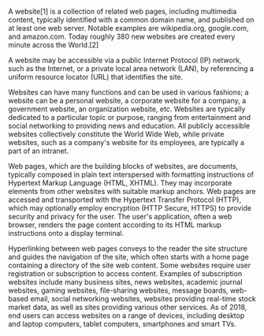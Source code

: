 A website[1] is a collection of related web pages, including multimedia content, typically identified with a common domain name, and published on at least one web server. Notable examples are wikipedia.org, google.com, and amazon.com. Today roughly 380 new websites are created every minute across the World.[2]

A website may be accessible via a public Internet Protocol (IP) network, such as the Internet, or a private local area network (LAN), by referencing a uniform resource locator (URL) that identifies the site.

Websites can have many functions and can be used in various fashions; a website can be a personal website, a corporate website for a company, a government website, an organization website, etc. Websites are typically dedicated to a particular topic or purpose, ranging from entertainment and social networking to providing news and education. All publicly accessible websites collectively constitute the World Wide Web, while private websites, such as a company's website for its employees, are typically a part of an intranet.

Web pages, which are the building blocks of websites, are documents, typically composed in plain text interspersed with formatting instructions of Hypertext Markup Language (HTML, XHTML). They may incorporate elements from other websites with suitable markup anchors. Web pages are accessed and transported with the Hypertext Transfer Protocol (HTTP), which may optionally employ encryption (HTTP Secure, HTTPS) to provide security and privacy for the user. The user's application, often a web browser, renders the page content according to its HTML markup instructions onto a display terminal.

Hyperlinking between web pages conveys to the reader the site structure and guides the navigation of the site, which often starts with a home page containing a directory of the site web content. Some websites require user registration or subscription to access content. Examples of subscription websites include many business sites, news websites, academic journal websites, gaming websites, file-sharing websites, message boards, web-based email, social networking websites, websites providing real-time stock market data, as well as sites providing various other services. As of 2018, end users can access websites on a range of devices, including desktop and laptop computers, tablet computers, smartphones and smart TVs.
